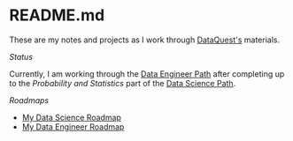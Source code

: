 # README.md

These are my notes and projects as I work through [DataQuest's] materials.

_Status_

Currently, I am working through the [Data Engineer Path] after completing up to the _Probability and Statistics_ part of the [Data Science Path].

_Roadmaps_

- [My Data Science Roadmap]
- [My Data Engineer Roadmap]

[//]: # (References)

[DataQuest's]: https://www.dataquest.io/
[Data Engineer Path]: https://www.dataquest.io/path/data-engineer
[Data Science Path]: https://www.dataquest.io/path/data-scientist
[My Data Science Roadmap]: data_science_path/README.md
[My Data Engineer Roadmap]: data_engineer_path/README.md